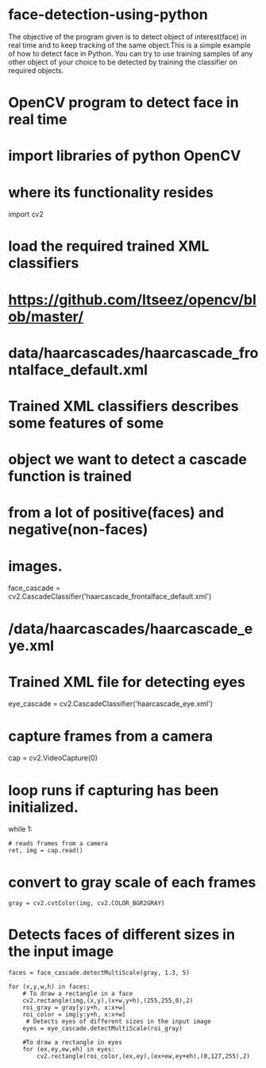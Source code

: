 # face-detection-using-python
The objective of the program given is to detect object of interest(face) in real time and to keep tracking of the same object.This is a simple example of how to detect face in Python. You can try to use training samples of any other object of your choice to be detected by training the classifier on required objects.
# OpenCV program to detect face in real time 
# import libraries of python OpenCV  
# where its functionality resides 
import cv2  
  
# load the required trained XML classifiers 
# https://github.com/Itseez/opencv/blob/master/ 
# data/haarcascades/haarcascade_frontalface_default.xml 
# Trained XML classifiers describes some features of some 
# object we want to detect a cascade function is trained 
# from a lot of positive(faces) and negative(non-faces) 
# images. 
face_cascade = cv2.CascadeClassifier('haarcascade_frontalface_default.xml') 
# /data/haarcascades/haarcascade_eye.xml 
# Trained XML file for detecting eyes 
eye_cascade = cv2.CascadeClassifier('haarcascade_eye.xml')  
# capture frames from a camera 
cap = cv2.VideoCapture(0) 
  
# loop runs if capturing has been initialized. 
while 1:  
  
    # reads frames from a camera 
    ret, img = cap.read()  
  
 # convert to gray scale of each frames 
    gray = cv2.cvtColor(img, cv2.COLOR_BGR2GRAY) 
    
# Detects faces of different sizes in the input image 
    faces = face_cascade.detectMultiScale(gray, 1.3, 5) 
  
    for (x,y,w,h) in faces: 
        # To draw a rectangle in a face  
        cv2.rectangle(img,(x,y),(x+w,y+h),(255,255,0),2)  
        roi_gray = gray[y:y+h, x:x+w] 
        roi_color = img[y:y+h, x:x+w] 
         # Detects eyes of different sizes in the input image 
        eyes = eye_cascade.detectMultiScale(roi_gray)  
  
        #To draw a rectangle in eyes 
        for (ex,ey,ew,eh) in eyes: 
            cv2.rectangle(roi_color,(ex,ey),(ex+ew,ey+eh),(0,127,255),2) 
  
